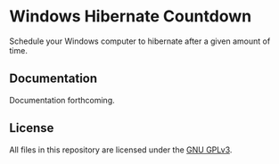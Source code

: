 Windows Hibernate Countdown
===========================

Schedule your Windows computer to hibernate after a given amount of time.

Documentation
-------------

Documentation forthcoming.

License
-------

All files in this repository are licensed under the [GNU GPLv3](http://www.gnu.org/licenses/gpl.html).
